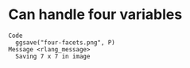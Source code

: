 # Can handle four variables

    Code
      ggsave("four-facets.png", P)
    Message <rlang_message>
      Saving 7 x 7 in image

